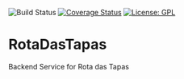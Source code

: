 ![Build Status](https://github.com/ilusi0n/RotaDasTapas/workflows/.NET%20Core/badge.svg?branch=develop) [![Coverage Status](https://coveralls.io/repos/github/ilusi0n/RotaDasTapas/badge.svg?branch=develop)](https://coveralls.io/github/ilusi0n/RotaDasTapas?branch=develop) [![License: GPL](https://img.shields.io/badge/License-MIT-green.svg)](https://github.com/ilusi0n/RotaDasTapas/blob/master/LICENSE)
# RotaDasTapas
Backend Service for Rota das Tapas
